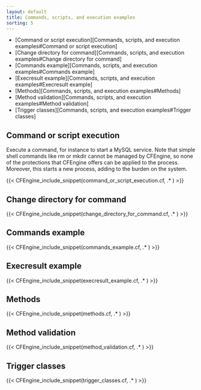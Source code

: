 ```yaml
---
layout: default
title: Commands, scripts, and execution examples
sorting: 5
---
```


- [Command or script execution][Commands, scripts, and execution examples#Command or script execution]
- [Change directory for command][Commands, scripts, and execution examples#Change directory for command]
- [Commands example][Commands, scripts, and execution examples#Commands example]
- [Execresult example][Commands, scripts, and execution examples#Execresult example]
- [Methods][Commands, scripts, and execution examples#Methods]
- [Method validation][Commands, scripts, and execution examples#Method validation]
- [Trigger classes][Commands, scripts, and execution examples#Trigger classes]

## Command or script execution

Execute a command, for instance to start a MySQL service. Note that simple shell commands like rm or mkdir cannot be managed by CFEngine, so none of the protections that CFEngine offers can be applied to the process. Moreover, this starts a new process, adding to the burden on the system.

{{< CFEngine_include_snippet(command_or_script_execution.cf, .* ) >}}

## Change directory for command

{{< CFEngine_include_snippet(change_directory_for_command.cf, .* ) >}}

## Commands example

{{< CFEngine_include_snippet(commands_example.cf, .* ) >}}

## Execresult example

{{< CFEngine_include_snippet(execresult_example.cf, .* ) >}}

## Methods

{{< CFEngine_include_snippet(methods.cf, .* ) >}}

## Method validation

{{< CFEngine_include_snippet(method_validation.cf, .* ) >}}

## Trigger classes

{{< CFEngine_include_snippet(trigger_classes.cf, .* ) >}}
